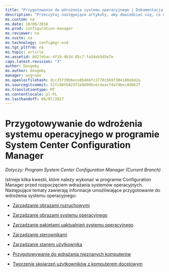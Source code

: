 ```yaml
---
title: "Przygotowanie do wdrożenia systemu operacyjnego | Dokumentacja firmy Microsoft"
description: "Przeczytaj następujące artykuły, aby dowiedzieć się, co należy zrobić w programie Configuration Manager do przygotowania do wdrożenia systemu operacyjnego."
ms.custom: na
ms.date: 10/06/2016
ms.prod: configuration-manager
ms.reviewer: na
ms.suite: na
ms.technology: configmgr-osd
ms.tgt_pltfrm: na
ms.topic: article
ms.assetid: 8d27e5ac-4f19-4b3d-85c7-fa34eb5d5e7e
caps.latest.revision: "3"
author: Dougeby
ms.author: dougeby
manager: angrobe
ms.openlocfilehash: dcc35f39b6ece8b466fc3770c6b9f304180eb42a
ms.sourcegitcommit: 51fc48fb023f1e8d995c6c4eacfda7dbec4d0b2f
ms.translationtype: MT
ms.contentlocale: pl-PL
ms.lasthandoff: 08/07/2017
---
```

# <a name="prepare-for-operating-system-deployment-in-system-center-configuration-manager"></a>Przygotowywanie do wdrożenia systemu operacyjnego w programie System Center Configuration Manager

*Dotyczy: Program System Center Configuration Manager (Current Branch)*

Istnieje kilka kwestii, które należy wykonać w programie Configuration Manager przed rozpoczęciem wdrażania systemów operacyjnych. Następujące tematy zawierają informacje umożliwiające przygotowanie do wdrożenia systemu operacyjnego:  

-   [Zarządzanie obrazami rozruchowymi](manage-boot-images.md)  

-   [Zarządzanie obrazami systemu operacyjnego](manage-operating-system-images.md)  

-   [Zarządzanie pakietami uaktualnień systemu operacyjnego](manage-operating-system-upgrade-packages.md)  

-   [Zarządzanie sterownikami](manage-drivers.md)  

-   [Zarządzanie stanem użytkownika](manage-user-state.md)  

-   [Przygotowywanie do wdrażania nieznanych komputerów](prepare-for-unknown-computer-deployments.md)  

-   [Tworzenie skojarzeń użytkowników z komputerem docelowym](associate-users-with-a-destination-computer.md)  
